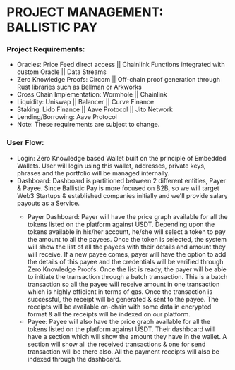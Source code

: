 # PROJECT MANAGEMENT: BALLISTIC PAY

### Project Requirements:
<ul>
  <li>Oracles: Price Feed direct access || Chainlink Functions integrated with custom Oracle || Data Streams</li>
  <li>Zero Knowledge Proofs: Circom || Off-chain proof generation through Rust libraries such as Bellman or Arkworks</li>
  <li>Cross Chain Implementation: Wormhole || Chainlink</li>
  <li>Liquidity: Uniswap || Balancer || Curve Finance</li>
  <li>Staking: Lido Finance || Aave Protocol || Jito Network</li>
  <li>Lending/Borrowing: Aave Protocol</li>
  <li>Note: These requirements are subject to change.</li>
</ul>

### User Flow:
<ul>
  <li>Login: Zero Knowledge based Wallet built on the principle of Embedded Wallets. User will login using this wallet, addresses, private keys, phrases and the portfolio will be managed internally.</li>
  <li>Dashboard: Dashboard is partitioned between 2 different entities, Payer & Payee. Since Ballistic Pay is more focused on B2B, so we will target Web3 Startups & established companies initially and we'll provide salary payouts as a Service.</li>
  <ul>
    <li>Payer Dashboard: Payer will have the price graph available for all the tokens listed on the platform against USDT. Depending upon the tokens available in his/her account, he/she will select a token to pay the amount to all the payees. Once the token is selected, the system will show the list of all the payees with their details and amount they will receive. If a new payee comes, payer will have the option to add the details of this payee and the credentials will be verified through Zero Knowledge Proofs. Once the list is ready, the payer will be able to initiate the transaction through a batch transaction. This is a batch transaction so all the payee will receive amount in one transaction which is highly efficient in terms of gas. Once the transaction is successful, the receipt will be generated & sent to the payee. The receipts will be available on-chain with some data in encrypted format & all the receipts will be indexed on our platform.</li>
    <li>Payee: Payee will also have the price graph available for all the tokens listed on the platform against USDT. Their dashboard will have a section which will show the amount they have in the wallet. A section will show all the received transactions & one for send transaction will be there also. All the payment receipts will also be indexed through the dashboard.</li>
  </ul>
</ul>
